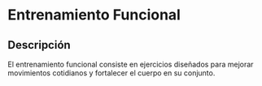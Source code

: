 # Entrenamiento Funcional

## Descripción
El entrenamiento funcional consiste en ejercicios diseñados para mejorar movimientos cotidianos y fortalecer el cuerpo en su conjunto.